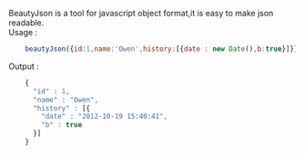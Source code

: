  BeautyJson is a tool for javascript object format,it is easy to make json readable.<br>
 Usage : <br>
```js
    beautyJson({id:1,name:'Owen',history:[{date : new Date(),b:true}]}});
```	 
   Output :
```js
    {
   	  "id" : 1,
   	  "name" : "Owen",
   	  "history" : [{
   	    "date" : "2012-10-19 15:40:41",
   	    "b" : true
   	  }]
   	}
```